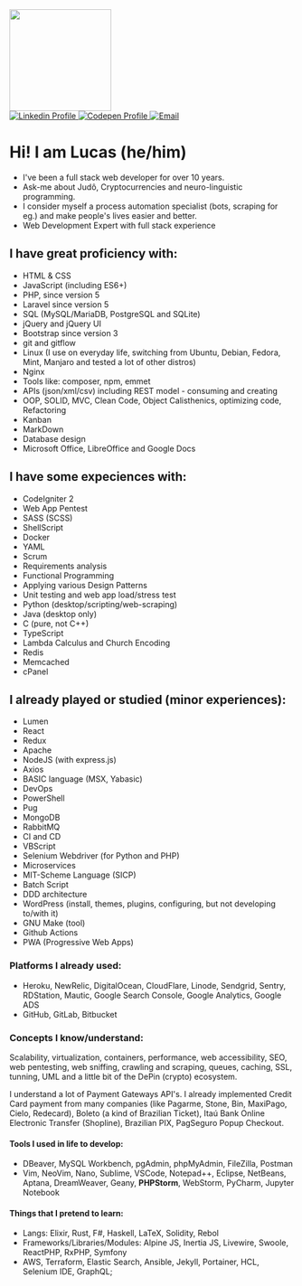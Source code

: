 <div align="left">
<!-- this vercel app looks buggied, so commented:  -->
<!-- <img height="180em" src="https://github-readme-stats.vercel.app/api?username=terremoth&show_icons=true&theme=radical&include_all_commits=true&count_private=true"/> -->
    <img height="180em" src="https://github-readme-stats.vercel.app/api/top-langs/?username=terremoth&count_private=true&layout=compact&langs_count=6&theme=radical"/>
</div>

<div align="left"> 
    <a href="https://www.linkedin.com/in/dutr4/" target="_blank">
        <img alt="Linkedin Profile" title="Linkedin Profile" src="https://img.shields.io/badge/-LinkedIn-%230077B5?style=for-the-badge&logo=linkedin&logoColor=white" target="_blank">
    </a> 
    <a href="https://codepen.io/terremoth" target="_blank">
        <img alt="Codepen Profile" title="Codepen Profile" src="https://img.shields.io/badge/Codepen-000000?style=for-the-badge&logo=codepen&logoColor=white" target="_blank">
    </a> 
    <a href="mailto:dutra.astro@gmail.com">
        <img alt="Email" title="Email" src="https://img.shields.io/badge/-Gmail-%23333?style=for-the-badge&logo=gmail&logoColor=white" target="_blank">
    </a>
</div>

# Hi! I am Lucas (he/him)
- I've been a full stack web developer for over 10 years.  
- Ask-me about Judô, Cryptocurrencies and neuro-linguistic programming.  
- I consider myself a process automation specialist (bots, scraping for eg.) and make people's lives easier and better.
- Web Development Expert with full stack experience

## I have great proficiency with:
- HTML & CSS
- JavaScript (including ES6+)
- PHP, since version 5
- Laravel since version 5
- SQL (MySQL/MariaDB, PostgreSQL and SQLite)
- jQuery and jQuery UI
- Bootstrap since version 3
- git and gitflow
- Linux (I use on everyday life, switching from Ubuntu, Debian, Fedora, Mint, Manjaro and tested a lot of other distros)
- Nginx
- Tools like: composer, npm, emmet
- APIs (json/xml/csv) including REST model - consuming and creating
- OOP, SOLID, MVC, Clean Code, Object Calisthenics, optimizing code, Refactoring
- Kanban
- MarkDown
- Database design
- Microsoft Office, LibreOffice and Google Docs

## I have some expeciences with:
- CodeIgniter 2
- Web App Pentest
- SASS (SCSS)
- ShellScript
- Docker
- YAML
- Scrum
- Requirements analysis
- Functional Programming
- Applying various Design Patterns
- Unit testing and web app load/stress test
- Python (desktop/scripting/web-scraping)
- Java (desktop only)
- C (pure, not C++)
- TypeScript
- Lambda Calculus and Church Encoding
- Redis
- Memcached
- cPanel

## I already played or studied (minor experiences):
- Lumen
- React
- Redux
- Apache
- NodeJS (with express.js)
- Axios
- BASIC language (MSX, Yabasic) 
- DevOps
- PowerShell
- Pug
- MongoDB
- RabbitMQ
- CI and CD
- VBScript
- Selenium Webdriver (for Python and PHP)
- Microservices
- MIT-Scheme Language (SICP)
- Batch Script
- DDD architecture
- WordPress (install, themes, plugins, configuring, but not developing to/with it)
- GNU Make (tool)
- Github Actions
- PWA (Progressive Web Apps)

### Platforms I already used:
- Heroku, NewRelic, DigitalOcean, CloudFlare, Linode, Sendgrid, Sentry, RDStation, Mautic, Google Search Console, Google Analytics, Google ADS
- GitHub, GitLab, Bitbucket

### Concepts I know/understand:
Scalability, virtualization, containers, performance, web accessibility, SEO, web pentesting, web sniffing, crawling and scraping, queues, caching, SSL, tunning, UML and a little bit of the DePin (crypto) ecosystem.  

I understand a lot of Payment Gateways API's. I already implemented Credit Card payment from many companies (like Pagarme, Stone, Bin, MaxiPago, Cielo, Redecard), Boleto (a kind of Brazilian Ticket), Itaú Bank Online Electronic Transfer (Shopline), Brazilian PIX, PagSeguro Popup Checkout.

#### Tools I used in life to develop:
- DBeaver, MySQL Workbench, pgAdmin, phpMyAdmin, FileZilla, Postman
- Vim, NeoVim, Nano, Sublime, VSCode, Notepad++, Eclipse, NetBeans, Aptana, DreamWeaver, Geany, **PHPStorm**, WebStorm, PyCharm, Jupyter Notebook

#### Things that I pretend to learn:
- Langs: Elixir, Rust, F#, Haskell, LaTeX, Solidity, Rebol
- Frameworks/Libraries/Modules: Alpine JS, Inertia JS, Livewire, Swoole, ReactPHP, RxPHP, Symfony
- AWS, Terraform, Elastic Search, Ansible, Jekyll, Portainer, HCL, Selenium IDE, GraphQL;
